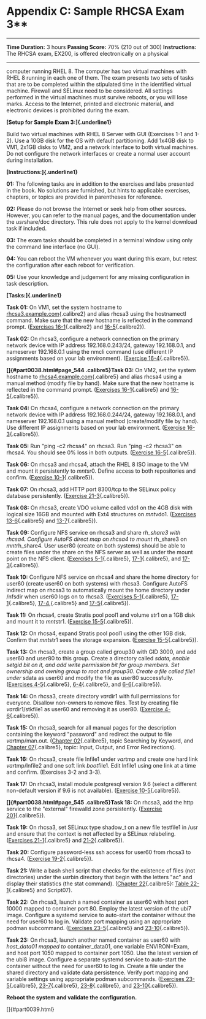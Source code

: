 # Appendix C: Sample RHCSA Exam 3**

  -------------------- ----------------------------------------------------------------
  **Time Duration:**   3 hours
  **Passing Score:**   70% (210 out of 300)
  **Instructions:**    The RHCSA exam, EX200, is offered electronically on a physical
  -------------------- ----------------------------------------------------------------

computer running RHEL 8. The computer has two virtual machines with RHEL
8 running in each one of them. The exam presents two sets of tasks that
are to be completed within the stipulated time in the identified virtual
machine. Firewall and SELinux need to be considered. All settings
performed in the virtual machines must survive reboots, or you will lose
marks. Access to the Internet, printed and electronic material, and
electronic devices is prohibited during the exam.

**[Setup for Sample Exam 3:]{.underline1}**

Build two virtual machines with RHEL 8 Server with GUI (Exercises 1-1
and 1-2). Use a 10GB disk for the OS with default partitioning. Add
1x4GB disk to VM1, 2x1GB disks to VM2, and a network interface to both
virtual machines. Do not configure the network interfaces or create a
normal user account during installation.

**[Instructions:]{.underline1}**

**01:** The following tasks are in addition to the exercises and labs
presented in the book. No solutions are furnished, but hints to
applicable exercises, chapters, or topics are provided in parentheses
for reference.

**02:** Please do not browse the Internet or seek help from other
sources. However, you can refer to the manual pages, and the
documentation under the *usr*share/doc directory. This rule does not
apply to the kernel download task if included.

**03:** The exam tasks should be completed in a terminal window using
only the command line interface (no GUI).

**04:** You can reboot the VM whenever you want during this exam, but
retest the configuration after each reboot for verification.

**05:** Use your knowledge and judgement for any missing configuration
in task description.

**[Tasks:]{.underline1}**

**Task 01:** On VM1, set the system hostname to
[rhcsa3.example.com](http://rhcsa3.example.com){.calibre2} and alias
rhcsa3 using the hostnamectl command. Make sure that the new hostname is
reflected in the command prompt. ([Exercises
16-1](#part0028_split_001.html#id_437){.calibre2} and
[16-5](#part0028_split_001.html#id_458){.calibre2}).

**Task 02:** On rhcsa3, configure a network connection on the primary
network device with IP address 192.168.0.243/24, gateway 192.168.0.1,
and nameserver 192.168.0.1 using the nmcli command (use different IP
assignments based on your lab environment). ([Exercise
16-4](#part0028_split_001.html#id_455){.calibre5}).

**[]{#part0038.html#page_544 .calibre5}Task 03:** On VM2, set the system
hostname to [rhcsa4.example.com](http://rhcsa4.example.com){.calibre5}
and alias rhcsa4 using a manual method (modify file by hand). Make sure
that the new hostname is reflected in the command prompt. ([Exercises
16-1](#part0028_split_001.html#id_437){.calibre5} and
[16-5](#part0028_split_001.html#id_458){.calibre5}).

**Task 04:** On rhcsa4, configure a network connection on the primary
network device with IP address 192.168.0.244/24, gateway 192.168.0.1,
and nameserver 192.168.0.1 using a manual method (create/modify file by
hand). Use different IP assignments based on your lab environment.
([Exercise 16-3](#part0028_split_001.html#id_452){.calibre5}).

**Task 05:** Run "ping -c2 rhcsa4" on rhcsa3. Run "ping -c2 rhcsa3" on
rhcsa4. You should see 0% loss in both outputs. ([Exercise
16-5](#part0028_split_001.html#id_458){.calibre5}).

**Task 06:** On rhcsa3 and rhcsa4, attach the RHEL 8 ISO image to the VM
and mount it persistently to *mnt*sr0. Define access to both
repositories and confirm. ([Exercise
10-1](#part0022_split_001.html#id_280){.calibre5}).

**Task 07:** On rhcsa3, add HTTP port 8300/tcp to the SELinux policy
database persistently. ([Exercise
21-3](#part0033_split_000.html#page_474){.calibre5}).

**Task 08:** On rhcsa3, create VDO volume called vdo1 on the 4GB disk
with logical size 16GB and mounted with Ext4 structures on *mnt*vdo1.
([Exercises 13-6](#part0025_split_001.html#id_370){.calibre5} and
[13-7](#part0025_split_000.html#page_316){.calibre5}).

**Task 09:** Configure NFS service on rhcsa3 and share *rh_share3 with
rhcsa4. Configure AutoFS direct map on rhcsa4 to mount* rh_share3 on
*mnt*rh_share4. User user80 (create on both systems) should be able to
create files under the share on the NFS server as well as under the
mount point on the NFS client. ([Exercises
5-1](#part0017_split_001.html#id_163){.calibre5},
[17-1](#part0029_split_001.html#id_469){.calibre5}, and
[17-3](#part0029_split_001.html#id_476){.calibre5}).

**Task 10:** Configure NFS service on rhcsa4 and share the home
directory for user60 (create user60 on both systems) with rhcsa3.
Configure AutoFS indirect map on rhcsa3 to automatically mount the home
directory under /nfsdir when user60 logs on to rhcsa3. ([Exercises
5-1](#part0017_split_001.html#id_163){.calibre5},
[17-1](#part0029_split_001.html#id_469){.calibre5},
[17-4,](#part0029_split_001.html#id_477){.calibre5} and
[17-5](#part0029_split_001.html#id_479){.calibre5}).

**Task 11:** On rhcsa4, create Stratis pool pool1 and volume str1 on a
1GB disk and mount it to *mnt*str1. ([Exercise
15-5](#part0027_split_000.html#page_365){.calibre5}).

**Task 12:** On rhcsa4, expand Stratis pool pool1 using the other 1GB
disk. Confirm that *mnt*str1 sees the storage expansion. ([Exercise
15-5](#part0027_split_000.html#page_365){.calibre5}).

**Task 13:** On rhcsa3, create a group called group30 with GID 3000, and
add user60 and user80 to this group. Create a directory called *sdata,
enable setgid bit on it, and add write permission bit for group members.
Set ownership and owning group to root and group30. Create a file called
file1 under* sdata as user60 and modify the file as user80 successfully.
([Exercises 4-5](#part0016_split_001.html#id_130){.calibre5},
[6-4](#part0018_split_001.html#id_182){.calibre5}, and
[6-6](#part0018_split_001.html#id_188){.calibre5}).

**Task 14:** On rhcsa3, create directory *var*dir1 with full permissions
for everyone. Disallow non-owners to remove files. Test by creating file
*var*dir1/stkfile1 as user60 and removing it as user80. ([Exercise
4-6](#part0016_split_001.html#id_132){.calibre5}).

**Task 15:** On rhcsa3, search for all manual pages for the description
containing the keyword "password" and redirect the output to file
*var*tmp/man.out. ([Chapter
02](#part0014_split_000.html#page_35){.calibre5}, topic Searching by
Keyword, and [Chapter 07](#part0019_split_000.html#page_151){.calibre5},
topic: Input, Output, and Error Redirections).

**Task 16:** On rhcsa3, create file lnfile1 under *var*tmp and create
one hard link *var*tmp/lnfile2 and one soft link *boot*file1. Edit
lnfile1 using one link at a time and confirm. (Exercises 3-2 and 3-3).

**Task 17:** On rhcsa3, install module postgresql version 9.6 (select a
different non-default version if 9.6 is not available). ([Exercise
10-5](#part0022_split_001.html#id_297){.calibre5}).

**[]{#part0038.html#page_545 .calibre5}Task 18:** On rhcsa3, add the
http service to the "external" firewalld zone persistently. ([Exercise
201](#part0032_split_001.html#id_532){.calibre5}).

**Task 19:** On rhcsa3, set SELinux type shadow_t on a new file
testfile1 in /usr and ensure that the context is not affected by a
SELinux relabeling. ([Exercises
21-1](#part0033_split_001.html#id_552){.calibre5} and
[21-2](#part0033_split_001.html#id_553){.calibre5}).

**Task 20:** Configure password-less ssh access for user60 from rhcsa3
to rhcsa4. ([Exercise
19-2](#part0031_split_001.html#id_513){.calibre5}).

**Task 21:** Write a bash shell script that checks for the existence of
files (not directories) under the *usr*bin directory that begin with the
letters "ac" and display their statistics (the stat command). ([Chapter
22](#part0034_split_000.html#page_481){.calibre5}: [Table
22-1](#part0034_split_001.html#id_760){.calibre5} and Script07).

**Task 22:** On rhcsa3, launch a named container as user60 with host
port 10000 mapped to container port 80. Employ the latest version of the
ubi7 image. Configure a systemd service to auto-start the container
without the need for user60 to log in. Validate port mapping using an
appropriate podman subcommand. ([Exercises
23-5](#part0035_split_000.html#page_518){.calibre5} and
[23-10](#part0035_split_001.html#id_620){.calibre5}).

**Task 23:** On rhcsa3, launch another named container as user60 with
*host_data01 mapped to* container_data01, one variable ENVIRON=Exam, and
host port 1050 mapped to container port 1050. Use the latest version of
the ubi8 image. Configure a separate systemd service to auto-start the
container without the need for user60 to log in. Create a file under the
shared directory and validate data persistence. Verify port mapping and
variable settings using appropriate podman subcommands. ([Exercises
23-5](#part0035_split_000.html#page_518){.calibre5},
[23-7](#part0035_split_001.html#id_615){.calibre5},
[23-8](#part0035_split_001.html#id_617){.calibre5}, and
[23-10](#part0035_split_001.html#id_620){.calibre5}).

**Reboot the system and validate the configuration.**

[]{#part0039.html}
